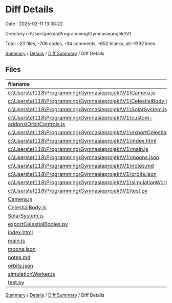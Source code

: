 # Diff Details

Date : 2025-02-11 13:38:22

Directory c:\\Users\\pekda\\Programming\\Gymnasieprojekt\\V1

Total : 23 files,  -706 codes, -34 comments, -652 blanks, all -1392 lines

[Summary](results.md) / [Details](details.md) / [Diff Summary](diff.md) / Diff Details

## Files
| filename | language | code | comment | blank | total |
| :--- | :--- | ---: | ---: | ---: | ---: |
| [c:\\Users\\et118\\Programming\\Gymnasieprojekt\\V1\\Camera.js](/c:%5CUsers%5Cet118%5CProgramming%5CGymnasieprojekt%5CV1%5CCamera.js) | JavaScript | -43 | -6 | -9 | -58 |
| [c:\\Users\\et118\\Programming\\Gymnasieprojekt\\V1\\CelestialBody.js](/c:%5CUsers%5Cet118%5CProgramming%5CGymnasieprojekt%5CV1%5CCelestialBody.js) | JavaScript | -98 | -6 | -11 | -115 |
| [c:\\Users\\et118\\Programming\\Gymnasieprojekt\\V1\\SolarSystem.js](/c:%5CUsers%5Cet118%5CProgramming%5CGymnasieprojekt%5CV1%5CSolarSystem.js) | JavaScript | -44 | -19 | -5 | -68 |
| [c:\\Users\\et118\\Programming\\Gymnasieprojekt\\V1\\custom-addons\\OrbitControls.js](/c:%5CUsers%5Cet118%5CProgramming%5CGymnasieprojekt%5CV1%5Ccustom-addons%5COrbitControls.js) | JavaScript | -794 | -83 | -665 | -1,542 |
| [c:\\Users\\et118\\Programming\\Gymnasieprojekt\\V1\\exportCelestialBodies.py](/c:%5CUsers%5Cet118%5CProgramming%5CGymnasieprojekt%5CV1%5CexportCelestialBodies.py) | Python | -323 | -14 | -12 | -349 |
| [c:\\Users\\et118\\Programming\\Gymnasieprojekt\\V1\\index.html](/c:%5CUsers%5Cet118%5CProgramming%5CGymnasieprojekt%5CV1%5Cindex.html) | HTML | -104 | 0 | -13 | -117 |
| [c:\\Users\\et118\\Programming\\Gymnasieprojekt\\V1\\main.js](/c:%5CUsers%5Cet118%5CProgramming%5CGymnasieprojekt%5CV1%5Cmain.js) | JavaScript | -222 | -12 | -27 | -261 |
| [c:\\Users\\et118\\Programming\\Gymnasieprojekt\\V1\\moons.json](/c:%5CUsers%5Cet118%5CProgramming%5CGymnasieprojekt%5CV1%5Cmoons.json) | JSON | -1 | 0 | 0 | -1 |
| [c:\\Users\\et118\\Programming\\Gymnasieprojekt\\V1\\notes.md](/c:%5CUsers%5Cet118%5CProgramming%5CGymnasieprojekt%5CV1%5Cnotes.md) | Markdown | -14 | 0 | -11 | -25 |
| [c:\\Users\\et118\\Programming\\Gymnasieprojekt\\V1\\orbits.json](/c:%5CUsers%5Cet118%5CProgramming%5CGymnasieprojekt%5CV1%5Corbits.json) | JSON | -2 | 0 | -1 | -3 |
| [c:\\Users\\et118\\Programming\\Gymnasieprojekt\\V1\\simulationWorker.js](/c:%5CUsers%5Cet118%5CProgramming%5CGymnasieprojekt%5CV1%5CsimulationWorker.js) | JavaScript | -73 | -4 | -9 | -86 |
| [c:\\Users\\et118\\Programming\\Gymnasieprojekt\\V1\\test.py](/c:%5CUsers%5Cet118%5CProgramming%5CGymnasieprojekt%5CV1%5Ctest.py) | Python | -27 | -4 | -10 | -41 |
| [Camera.js](/Camera.js) | JavaScript | 49 | 6 | 9 | 64 |
| [CelestialBody.js](/CelestialBody.js) | JavaScript | 97 | 3 | 12 | 112 |
| [SolarSystem.js](/SolarSystem.js) | JavaScript | 44 | 19 | 5 | 68 |
| [exportCelestialBodies.py](/exportCelestialBodies.py) | Python | 323 | 14 | 12 | 349 |
| [index.html](/index.html) | HTML | 131 | 0 | 22 | 153 |
| [main.js](/main.js) | JavaScript | 272 | 61 | 30 | 363 |
| [moons.json](/moons.json) | JSON | 1 | 0 | 0 | 1 |
| [notes.md](/notes.md) | Markdown | 14 | 0 | 11 | 25 |
| [orbits.json](/orbits.json) | JSON | 2 | 0 | 1 | 3 |
| [simulationWorker.js](/simulationWorker.js) | JavaScript | 79 | 7 | 9 | 95 |
| [test.py](/test.py) | Python | 27 | 4 | 10 | 41 |

[Summary](results.md) / [Details](details.md) / [Diff Summary](diff.md) / Diff Details
